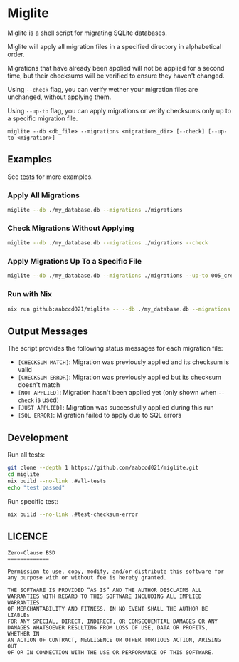 # Miglite

Miglite is a shell script for migrating SQLite databases.

Miglite will apply all migration files in a specified directory in alphabetical order.

Migrations that have already been applied will not be applied for a second time,
but their checksums will be verified to ensure they haven't changed.

Using `--check` flag, you can verify wether your migration files are unchanged, without applying
them.

Using `--up-to` flag, you can apply migrations or verify checksums only up to a specific migration
file.

```
miglite --db <db_file> --migrations <migrations_dir> [--check] [--up-to <migration>]
```

## Examples

See [tests](./test) for more examples.

### Apply All Migrations

```bash
miglite --db ./my_database.db --migrations ./migrations
```

### Check Migrations Without Applying

```bash
miglite --db ./my_database.db --migrations ./migrations --check
```

### Apply Migrations Up To a Specific File

```bash
miglite --db ./my_database.db --migrations ./migrations --up-to 005_create_products.sql
```

### Run with Nix

```sh
nix run github:aabccd021/miglite -- --db ./my_database.db --migrations ./migrations
```

## Output Messages

The script provides the following status messages for each migration file:

- `[CHECKSUM MATCH]`: Migration was previously applied and its checksum is valid
- `[CHECKSUM ERROR]`: Migration was previously applied but its checksum doesn't match
- `[NOT APPLIED]`: Migration hasn't been applied yet (only shown when `--check` is used)
- `[JUST APPLIED]`: Migration was successfully applied during this run
- `[SQL ERROR]`: Migration failed to apply due to SQL errors

## Development

Run all tests:

```sh
git clone --depth 1 https://github.com/aabccd021/miglite.git
cd miglite
nix build --no-link .#all-tests
echo "test passed"
```

Run specific test:

```sh
nix build --no-link .#test-checksum-error
```

## LICENCE

```
Zero-Clause BSD
=============

Permission to use, copy, modify, and/or distribute this software for
any purpose with or without fee is hereby granted.

THE SOFTWARE IS PROVIDED “AS IS” AND THE AUTHOR DISCLAIMS ALL
WARRANTIES WITH REGARD TO THIS SOFTWARE INCLUDING ALL IMPLIED WARRANTIES
OF MERCHANTABILITY AND FITNESS. IN NO EVENT SHALL THE AUTHOR BE LIABLEs
FOR ANY SPECIAL, DIRECT, INDIRECT, OR CONSEQUENTIAL DAMAGES OR ANY
DAMAGES WHATSOEVER RESULTING FROM LOSS OF USE, DATA OR PROFITS, WHETHER IN
AN ACTION OF CONTRACT, NEGLIGENCE OR OTHER TORTIOUS ACTION, ARISING OUT
OF OR IN CONNECTION WITH THE USE OR PERFORMANCE OF THIS SOFTWARE.
```
